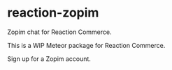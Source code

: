 reaction-zopim
=============

Zopim chat for Reaction Commerce.

This is a WIP Meteor package for Reaction Commerce.

Sign up for a Zopim account. 




